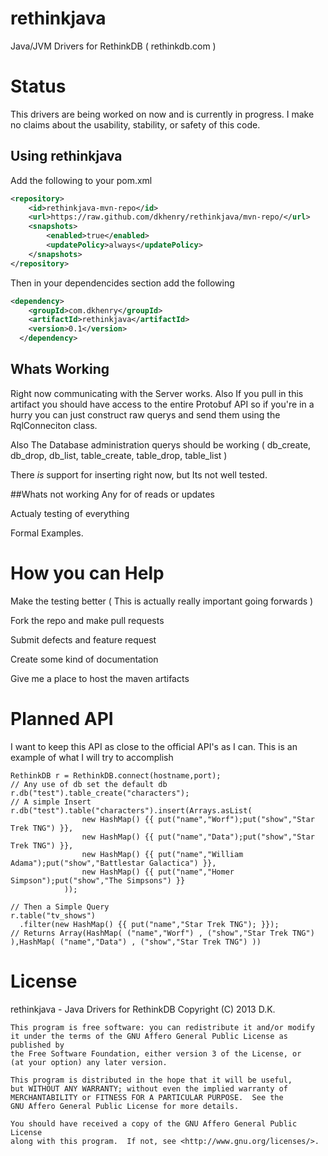 rethinkjava
===========

Java/JVM Drivers for RethinkDB ( rethinkdb.com )


# Status 
This drivers are being worked on now and is currently in progress. I make no claims about the usability, stability, or safety of this code. 

## Using rethinkjava 
Add the following to your pom.xml
```xml
<repository>
    <id>rethinkjava-mvn-repo</id>
    <url>https://raw.github.com/dkhenry/rethinkjava/mvn-repo/</url>
    <snapshots>
        <enabled>true</enabled>
        <updatePolicy>always</updatePolicy>
    </snapshots>
</repository>

```

Then in your dependencides section add the following 
```xml
<dependency>
    <groupId>com.dkhenry</groupId>
    <artifactId>rethinkjava</artifactId>
    <version>0.1</version>    
  </dependency>
```

## Whats Working 
Right now communicating with the Server works. Also If you pull in this artifact you should have access to the entire Protobuf API so if you're in a hurry you can just construct raw querys and send them using the RqlConneciton class. 

Also The Database administration querys should be working ( db_create, db_drop, db_list, table_create, table_drop, table_list )

There _is_ support for inserting right now, but Its not well tested. 

##Whats not working 
Any for of reads or updates 

Actualy testing of everything

Formal Examples. 

# How you can Help 
Make the testing better ( This is actually really important going forwards ) 

Fork the repo and make pull requests 

Submit defects and feature request 

Create some kind of documentation 

Give me a place to host the maven artifacts

# Planned API 
I want to keep this API as close to the official API's as I can. This is an example of what I will try to accomplish


    RethinkDB r = RethinkDB.connect(hostname,port);
    // Any use of db set the default db
    r.db("test").table_create("characters");
    // A simple Insert
    r.db("test").table("characters").insert(Arrays.asList(
				    new HashMap() {{ put("name","Worf");put("show","Star Trek TNG") }},
				    new HashMap() {{ put("name","Data");put("show","Star Trek TNG") }},
				    new HashMap() {{ put("name","William Adama");put("show","Battlestar Galactica") }}, 
				    new HashMap() {{ put("name","Homer Simpson");put("show","The Simpsons") }}
				));

    // Then a Simple Query
    r.table("tv_shows")
	  .filter(new HashMap() {{ put("name","Star Trek TNG"); }});
    // Returns Array(HashMap( ("name","Worf") , ("show","Star Trek TNG") ),HashMap( ("name","Data") , ("show","Star Trek TNG") ))

# License 
rethinkjava - Java Drivers for RethinkDB
    Copyright (C) 2013  D.K.

    This program is free software: you can redistribute it and/or modify
    it under the terms of the GNU Affero General Public License as published by
    the Free Software Foundation, either version 3 of the License, or
    (at your option) any later version.

    This program is distributed in the hope that it will be useful,
    but WITHOUT ANY WARRANTY; without even the implied warranty of
    MERCHANTABILITY or FITNESS FOR A PARTICULAR PURPOSE.  See the
    GNU Affero General Public License for more details.

    You should have received a copy of the GNU Affero General Public License
    along with this program.  If not, see <http://www.gnu.org/licenses/>.
